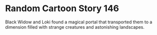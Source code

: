 # Random Cartoon Story 146

Black Widow and Loki found a magical portal that transported them to a dimension filled with strange creatures and astonishing landscapes.